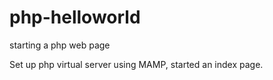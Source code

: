# php-helloworld
starting a php web page

Set up php virtual server using MAMP, started an index page.

